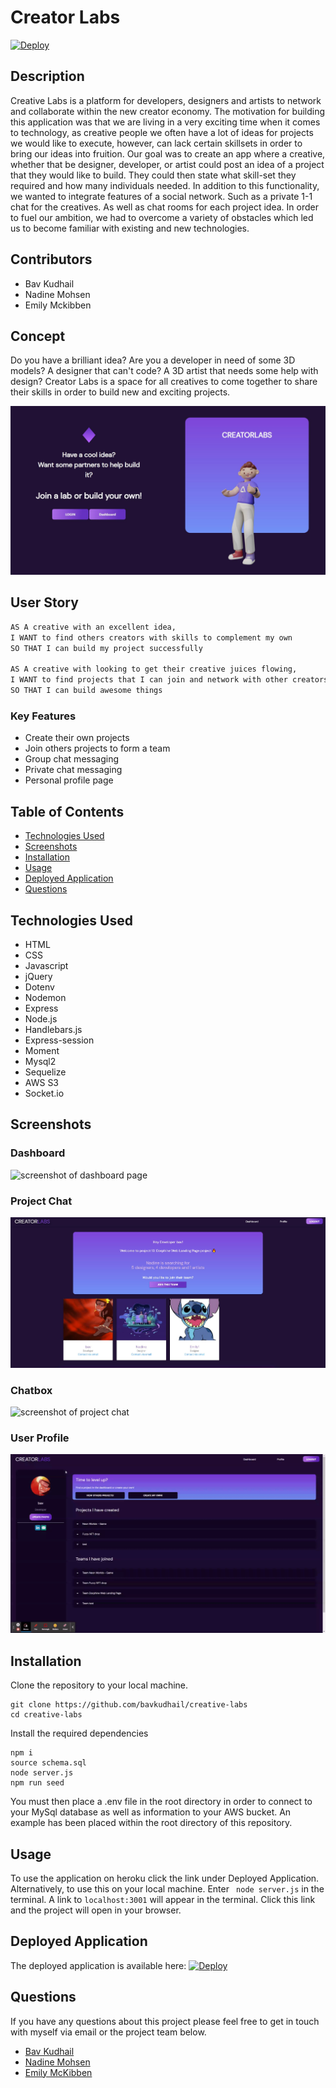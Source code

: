 # Creator Labs

[![Deploy](https://www.herokucdn.com/deploy/button.svg)](https://creativelabs-app.herokuapp.com/)

## Description

Creative Labs is a platform for developers, designers and artists to network and collaborate within the new creator economy. The motivation for building this application was that we are living in a very exciting time when it comes to technology, as creative people we often have a lot of ideas for projects we would like to execute, however, can lack certain skillsets in order to bring our ideas into fruition. Our goal was to create an app where a creative, whether that be designer, developer, or artist could post an idea of a project that they would like to build.
They could then state what skill-set they required and how many individuals needed. In addition to this functionality, we wanted to integrate features of a social network. Such as a private 1-1 chat for the creatives. As well as chat rooms for each project idea.
In order to fuel our ambition, we had to overcome a variety of obstacles which led us to become familiar with existing and new technologies.

## Contributors
* Bav Kudhail
* Nadine Mohsen
* Emily Mckibben

## Concept
Do you have a brilliant idea?
Are you a developer in need of some 3D models? A designer that can't code? A 3D artist that needs some help with design?
Creator Labs is a space for all creatives to come together to share their skills in order to build new and exciting projects.

![screenshot of landing page](/public/images/Landing.JPG)

## User Story
```md
AS A creative with an excellent idea,
I WANT to find others creators with skills to complement my own
SO THAT I can build my project successfully

AS A creative with looking to get their creative juices flowing,
I WANT to find projects that I can join and network with other creators
SO THAT I can build awesome things
```

### Key Features
* Create their own projects
* Join others projects to form a team
* Group chat messaging
* Private chat messaging
* Personal profile page

## Table of Contents
- [Technologies Used](#technologies-used)
- [Screenshots](#screenshots)
- [Installation](#installation)
- [Usage](#usage)
- [Deployed Application](#deployed-application)
- [Questions](#questions)

## Technologies Used

- HTML
- CSS
- Javascript
- jQuery
- Dotenv
- Nodemon
- Express
- Node.js
- Handlebars.js
- Express-session
- Moment
- Mysql2
- Sequelize
- AWS S3
- Socket.io

## Screenshots

### Dashboard

![screenshot of dashboard page](/public/images/Dashboard-gif.gif)

### Project Chat

![screenshot of project page](/public/images/Project%20Page.JPG)

### Chatbox

![screenshot of project chat](/public/images/Chat.gif)

### User Profile

![screenshot of project chat](/public/images/Profile.gif)

## Installation

Clone the repository to your local machine.

```
git clone https://github.com/bavkudhail/creative-labs
cd creative-labs
```

Install the required dependencies

```
npm i
source schema.sql
node server.js
npm run seed
```

You must then place a .env file in the root directory in order to connect to your MySql database as well as information to your AWS bucket. An example has been placed within the root directory of this repository.

## Usage

To use the application on heroku click the link under Deployed Application.
Alternatively, to use this on your local machine. Enter ` node server.js` in the terminal. A link to `localhost:3001` will appear in the terminal. Click this link and the project will open in your browser.

## Deployed Application

The deployed application is available here:
[![Deploy](https://www.herokucdn.com/deploy/button.svg)](https://creativelabs-app.herokuapp.com/)

## Questions

If you have any questions about this project please feel free to get in touch with myself via email or the project team below.

- [Bav Kudhail](https://github.com/BavKudhail)
- [Nadine Mohsen](https://github.com/nadinemohsen)
- [Emily McKibben](https://github.com/empipio)
